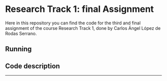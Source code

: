 Research Track 1: final Assignment
================================

Here in this repository you can find the code for the third and final assignment of the course Research Track 1,
done by Carlos Ángel López de Rodas Serrano.

Running
----------------------

## Code description
-----------------------------
